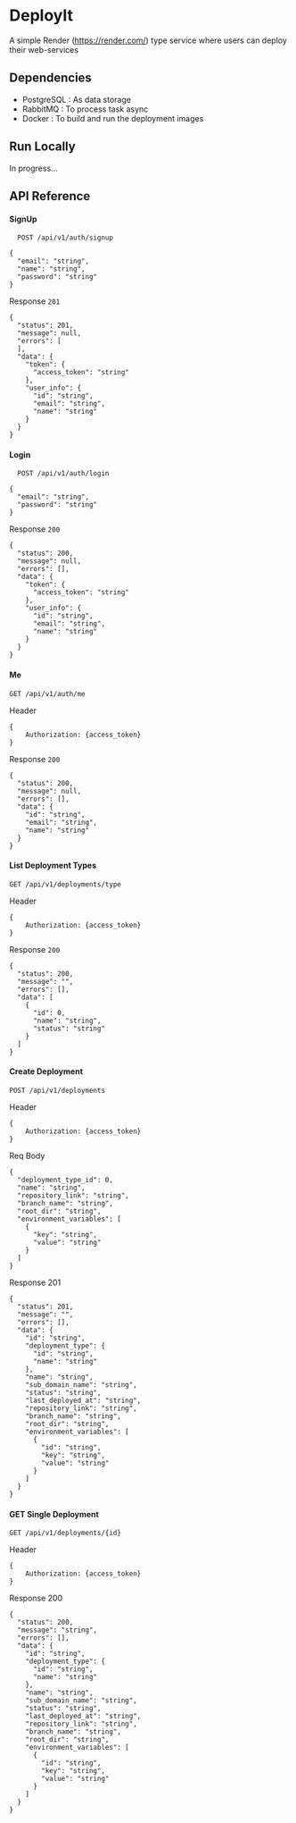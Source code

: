 
# DeployIt

A simple Render (https://render.com/) type service where users can deploy their web-services

## Dependencies
- PostgreSQL : As data storage
- RabbitMQ : To process task async
- Docker : To build and run the deployment images
## Run Locally

In progress...


## API Reference

#### SignUp

```http
  POST /api/v1/auth/signup
```

```
{
  "email": "string",
  "name": "string",
  "password": "string"
}
```
Response `201`
```
{
  "status": 201,
  "message": null,
  "errors": [
  ],
  "data": {
    "token": {
      "access_token": "string"
    },
    "user_info": {
      "id": "string",
      "email": "string",
      "name": "string"
    }
  }
}
```

#### Login

```http
  POST /api/v1/auth/login
```

```
{
  "email": "string",
  "password": "string"
}
```

Response `200`
```
{
  "status": 200,
  "message": null,
  "errors": [],
  "data": {
    "token": {
      "access_token": "string"
    },
    "user_info": {
      "id": "string",
      "email": "string",
      "name": "string"
    }
  }
}
```

#### Me
```http
GET /api/v1/auth/me
```
Header
```
{
    Authorization: {access_token}
}
```
Response `200`
```
{
  "status": 200,
  "message": null,
  "errors": [],
  "data": {
    "id": "string",
    "email": "string",
    "name": "string"
  }
}
```

#### List Deployment Types
```http
GET /api/v1/deployments/type
```
Header
```
{
    Authorization: {access_token}
}
```
Response `200`
```
{
  "status": 200,
  "message": "",
  "errors": [],
  "data": [
    {
      "id": 0,
      "name": "string",
      "status": "string"
    }
  ]
}
```

#### Create Deployment
```http
POST /api/v1/deployments
```
Header
```
{
    Authorization: {access_token}
}
```
Req Body
```
{
  "deployment_type_id": 0,
  "name": "string",
  "repository_link": "string",
  "branch_name": "string",
  "root_dir": "string",
  "environment_variables": [
    {
      "key": "string",
      "value": "string"
    }
  ]
}
```
Response 201
```
{
  "status": 201,
  "message": "",
  "errors": [],
  "data": {
    "id": "string",
    "deployment_type": {
      "id": "string",
      "name": "string"
    },
    "name": "string",
    "sub_domain_name": "string",
    "status": "string",
    "last_deployed_at": "string",
    "repository_link": "string",
    "branch_name": "string",
    "root_dir": "string",
    "environment_variables": [
      {
        "id": "string",
        "key": "string",
        "value": "string"
      }
    ]
  }
}
```

#### GET Single Deployment
```http
GET /api/v1/deployments/{id}
```
Header
```
{
    Authorization: {access_token}
}
```
Response 200
```
{
  "status": 200,
  "message": "string",
  "errors": [],
  "data": {
    "id": "string",
    "deployment_type": {
      "id": "string",
      "name": "string"
    },
    "name": "string",
    "sub_domain_name": "string",
    "status": "string",
    "last_deployed_at": "string",
    "repository_link": "string",
    "branch_name": "string",
    "root_dir": "string",
    "environment_variables": [
      {
        "id": "string",
        "key": "string",
        "value": "string"
      }
    ]
  }
}
```